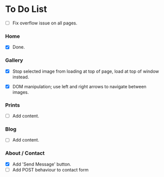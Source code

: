 # To Do List

- [ ] Fix overflow issue on all pages.


### Home

- [x] Done.
 

### Gallery

- [x] Stop selected image from loading at top of page, load at top of window instead.
- [x] DOM manipulation; use left and right arrows to navigate between images.


### Prints

- [ ] Add content.


### Blog

- [ ] Add content.


### About / Contact

- [x] Add 'Send Message' button.
- [ ] Add POST behaviour to contact form